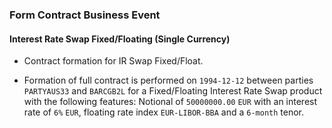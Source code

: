 ### Form Contract Business Event

#### Interest Rate Swap Fixed/Floating (Single Currency)
- Contract formation for IR Swap Fixed/Float.

- Formation of full contract is performed on `1994-12-12` between parties
  `PARTYAUS33` and `BARCGB2L` for a
  Fixed/Floating Interest Rate Swap product with the following features:
  Notional of `50000000.00` `EUR` with an interest rate of `6%` `EUR`, 
  floating rate index `EUR-LIBOR-BBA` and a `6-month` tenor.